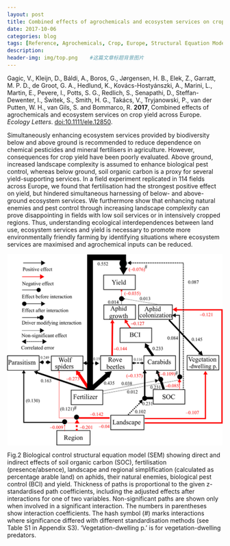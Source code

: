 ```yaml
---
layout: post
title: Combined effects of agrochemicals and ecosystem services on crop yield across Europe
date: 2017-10-06
categories: blog
tags: [Reference, Agrochemicals, Crop, Europe, Structural Equation Model]
description: 
header-img: img/top.png    #这篇文章标题背景图片
---
```


Gagic, V., Kleijn, D., Báldi, A., Boros, G., Jørgensen, H. B., Elek, Z., Garratt, M. P. D., de Groot, G. A., Hedlund, K., Kovács-Hostyánszki, A., Marini, L., Martin, E., Pevere, I., Potts, S. G., Redlich, S., Senapathi, D., Steffan-Dewenter, I., Świtek, S., Smith, H. G., Takács, V., Tryjanowski, P., van der Putten, W. H., van Gils, S. and Bommarco, R. **2017**, Combined effects of agrochemicals and ecosystem services on crop yield across Europe. *Ecology Letters*. [doi:10.1111/ele.12850](https://doi.org/10.1111/ele.12850).

Simultaneously enhancing ecosystem services provided by biodiversity below and above ground is recommended to reduce dependence on chemical pesticides and mineral fertilisers in agriculture. However, consequences for crop yield have been poorly evaluated. Above ground, increased landscape complexity is assumed to enhance biological pest control, whereas below ground, soil organic carbon is a proxy for several yield-supporting services. In a field experiment replicated in 114 fields across Europe, we found that fertilisation had the strongest positive effect on yield, but hindered simultaneous harnessing of below- and above-ground ecosystem services. We furthermore show that enhancing natural enemies and pest control through increasing landscape complexity can prove disappointing in fields with low soil services or in intensively cropped regions. Thus, understanding ecological interdependences between land use, ecosystem services and yield is necessary to promote more environmentally friendly farming by identifying situations where ecosystem services are maximised and agrochemical inputs can be reduced.

<center>
    <p><img src="/img/ele12850-fig-0002.png" align="center"></p>
</center>

Fig.2 Biological control structural equation model (SEM) showing direct and indirect effects of soil organic carbon (SOC), fertilisation (presence/absence), landscape and regional simplification (calculated as percentage arable land) on aphids, their natural enemies, biological pest control (BCI) and yield. Thickness of paths is proportional to the given z-standardised path coefficients, including the adjusted effects after interactions for one of two variables. Non-significant paths are shown only when involved in a significant interaction. The numbers in parentheses show interaction coefficients. The hash symbol (#) marks interactions where significance differed with different standardisation methods (see Table S1 in Appendix S3). ‘Vegetation-dwelling p.’ is for vegetation-dwelling predators.
